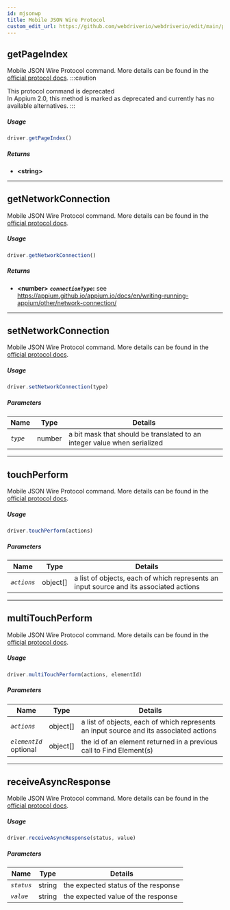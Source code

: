 ```yaml
---
id: mjsonwp
title: Mobile JSON Wire Protocol
custom_edit_url: https://github.com/webdriverio/webdriverio/edit/main/packages/wdio-protocols/src/protocols/mjsonwp.ts
---
```

## getPageIndex
Mobile JSON Wire Protocol command. More details can be found in the [official protocol docs](https://github.com/appium/appium-base-driver/blob/master/docs/mjsonwp/protocol-methods.md#mobile-json-wire-protocol-endpoints).
:::caution

This protocol command is deprecated<br />In Appium 2.0, this method is marked as deprecated and currently has no available alternatives.
:::



##### Usage

```js
driver.getPageIndex()
```




##### Returns

- **&lt;string&gt;**
    


---
## getNetworkConnection
Mobile JSON Wire Protocol command. More details can be found in the [official protocol docs](https://github.com/SeleniumHQ/mobile-spec/blob/master/spec-draft.md#device-modes).



##### Usage

```js
driver.getNetworkConnection()
```




##### Returns

- **&lt;number&gt;**
            **<code><var>connectionType</var></code>:** see https://appium.github.io/appium.io/docs/en/writing-running-appium/other/network-connection/    


---
## setNetworkConnection
Mobile JSON Wire Protocol command. More details can be found in the [official protocol docs](https://github.com/SeleniumHQ/mobile-spec/blob/master/spec-draft.md#device-modes).



##### Usage

```js
driver.setNetworkConnection(type)
```


##### Parameters

<table>
  <thead>
    <tr>
      <th>Name</th><th>Type</th><th>Details</th>
    </tr>
  </thead>
  <tbody>
    <tr>
      <td><code><var>type</var></code></td>
      <td>number</td>
      <td>a bit mask that should be translated to an integer value when serialized</td>
    </tr>
  </tbody>
</table>





---
## touchPerform
Mobile JSON Wire Protocol command. More details can be found in the [official protocol docs](https://github.com/SeleniumHQ/mobile-spec/blob/master/spec-draft.md#touch-gestures).



##### Usage

```js
driver.touchPerform(actions)
```


##### Parameters

<table>
  <thead>
    <tr>
      <th>Name</th><th>Type</th><th>Details</th>
    </tr>
  </thead>
  <tbody>
    <tr>
      <td><code><var>actions</var></code></td>
      <td>object[]</td>
      <td>a list of objects, each of which represents an input source and its associated actions</td>
    </tr>
  </tbody>
</table>





---
## multiTouchPerform
Mobile JSON Wire Protocol command. More details can be found in the [official protocol docs](https://github.com/SeleniumHQ/mobile-spec/blob/master/spec-draft.md#touch-gestures).



##### Usage

```js
driver.multiTouchPerform(actions, elementId)
```


##### Parameters

<table>
  <thead>
    <tr>
      <th>Name</th><th>Type</th><th>Details</th>
    </tr>
  </thead>
  <tbody>
    <tr>
      <td><code><var>actions</var></code></td>
      <td>object[]</td>
      <td>a list of objects, each of which represents an input source and its associated actions</td>
    </tr>
    <tr>
      <td><code><var>elementId</var></code><br /><span className="label labelWarning">optional</span></td>
      <td>object[]</td>
      <td>the id of an element returned in a previous call to Find Element(s)</td>
    </tr>
  </tbody>
</table>





---
## receiveAsyncResponse
Mobile JSON Wire Protocol command. More details can be found in the [official protocol docs](https://github.com/appium/appium-base-driver/blob/master/docs/mjsonwp/protocol-methods.md#mobile-json-wire-protocol-endpoints).



##### Usage

```js
driver.receiveAsyncResponse(status, value)
```


##### Parameters

<table>
  <thead>
    <tr>
      <th>Name</th><th>Type</th><th>Details</th>
    </tr>
  </thead>
  <tbody>
    <tr>
      <td><code><var>status</var></code></td>
      <td>string</td>
      <td>the expected status of the response</td>
    </tr>
    <tr>
      <td><code><var>value</var></code></td>
      <td>string</td>
      <td>the expected value of the response</td>
    </tr>
  </tbody>
</table>




